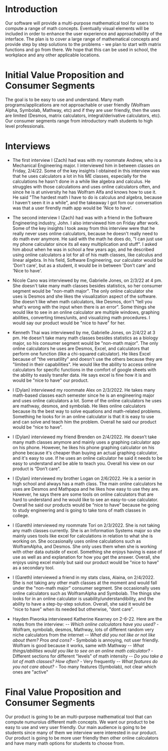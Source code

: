 # Introduction

Our software will provide a multi-purpose mathematical tool for users to compute a range of math concepts. Eventually visual elements will be included in order to enhance the user experience and approachability of the interface. The plan is to cover a large range of mathematical concepts and provide step by step solutions to the problems - we plan to start with matrix functions and go from there. We hope that this can be used in school, the workplace and any other applicable locations.

# Initial Value Proposition and Consumer Segments

The goal is to be easy to use and understand. Many math programs/applications are not approachable or user friendly (Wolfram Alpha, Symbolab, Mathway, etc) and if they are user friendly, then the uses are limited (Desmos, matrix calculators, integral/derivative calculators, etc). Our consumer segments range from introductory math students to high level professionals.

# Interviews

- The first interview I (Zach) had was with my roommate Andrew, who is a Mechanical Engineering major. I interviewed him in between classes on Friday, 2/4/22. Some of the key insights I obtained in this interview was that he uses calculators a lot in his ME classes, especially for the calculations he hasn't done in a while like algebra and calculus. He struggles with those calculations and uses online calculators often, and since he is at university he has Wolfram Alfa and knows how to use it. He said "The hardest math I have to do is calculus and algebra, because I haven't seen it in a while", and the takeaway I got fom our conversation was that a user firendly math app would be 'Nice to have'.
- The second interview I (Zach) had was with a friend in the Software Engineering industry, John. I also interviewed him on Friday after work. Some of the key insights I took away from this interview were that he really never uses online calculators, because he doesn't really need to do math ever anymore. He said with the math he does do, "I can just use my phone calculator since its all easy multiplication and stuff". I asked him about when he was in school a few years ago, and he described using online calculators a lot for all of his math classes, like calculus and linear algebra. In his field, Software Engineering, our calculator would be 'Don't care', but as a student, it would be in between 'Don't care' and 'Nice to have'.

- Nicole Cano was interviewed by me, Gabrielle Jones, on 2/3/22 at 4 pm. She doesn't take many math classes besides statistics, so her consumer segment would be "non-math major". The only online calculator she uses is Desmos and she likes the visualization aspect of the software. She doesn't like when math calculators, like Desmos, don't "tell you what's wrong with the input when there is an error". Some things she would like to see in an online calculator are multiple windows, graphing abilities, converting times/units, and visualizing math procedures. I would say our product would be "nice to have" for her. 
- Kenneth Thai was interviewed by me, Gabrielle Jones, on 2/4/22 at 3 pm. He doesn't take many math classes besides statistics as a biology major, so his consumer segment would be "non-math major". The only online calculators he uses are Desmos, Excel, and calculators that perform one function (like a chi-squared calculator). He likes Excel because of "the versatility" and doesn't use the others because they are "limited in their capabilities". He would like the ability to access online calculators for specific functions in the comfort of google sheets with the ability to easily transfer data. He says excel is fine how it is and would be "nice to have" our product. 

- I (Dylan) interviewed my roommate Alex on 2/3/2022. He takes many math-based classes each semester since he is an engineering major and uses online calculators a lot. Some of the online calculators he uses are mathway, desmos, and symbolab. He likes online calculators because its the best way to solve equations and math-related problems. Something he looks for in an online calculator is that it is easy to use and can solve and teach him the problem. Overall he said our product would be “nice to have”.
- I (Dylan) interviewed my friend Brenden on 2/4/2022. He doesn’t take many math classes anymore and mainly uses a graphing calculator app on his phone. However, he likes his phone graphing calculator on his phone because it's cheaper than buying an actual graphing calculator, and it's easy to use. If he uses an online calculator he said it needs to be easy to understand and be able to teach you. Overall his view on our product is “Don’t care”.
- I (Dylan) interviewed my brother Logan on 2/6/2022. He is a senior in high school and always has a math class. The main online calculators he uses are Desmos and Mathpapa and he likes how easy to use they are. However, he says there are some tools on online calculators that are hard to understand and he would like to see an easy-to-use calculator. Overall he said our products would be “nice to have” because he going to study engineering and is going to take tons of math classes in college. 

- I (Gareth) interviewed my roommate Tori on 2/3/2022. She is not taking any math classes currently. She is an Information Systems major so she mainly uses tools like excel for calculations in relation to what she is working on. She occasionally uses online calculations such as WolframAlpha, and Desmos. She only uses them when she is working with other data outside of excel. Something she enjoys having is ease of use as well as and explanation for how you get the answer. Overall, she enjoys using excel mainly but said our product would be "nice to have" as a secondary tool.
- I (Gareth) interviewed a friend in my stats class, Alaina, on 2/4/2022. She is not taking any other math classes at the moment and would fall under the "non-math major" consumer segment. She occasionally uses online calculators such as WolframAlpha and Symbolab. The things she looks for in an online calculator is usability/understandibility, and the ability to have a step-by-step solution. Overall, she said it would be "nice to have" when its needed but otherwise, "dont care".

- Hayden Piwonka interviewed Katherine Kearney on 2-6-22. Here are the notes from the interview:
-- *Which online calculators have you used?* - Wolfram, symbolab, desmos, Mathway, lots of different random very niche calculators from the internet
-- *What did you not like or not like about them? Pros and cons?* - Symbolab is annoying, not user friendly. Wolfram is good because it works, same with Mathway
-- *What things/abilities would you like to see on an online math calculator?* - Different sections for different "levels" of math intensity
-- *Do you take a lot of math classes? How often?* - Very frequently
-- *What features do you not care about?* - Too many features (Symbolab), not clear which ones are "active"

# Final Value Proposition and Consumer Segments

Our product is going to be an multi-purpose mathematical tool that can compute numuroius different math concepts. We want our product to be easy to use and very user friendly. Our main audience is going to be students since many of them we interview were interested in our product. Our product is going to be more user friendly then other online calculators and have many math options for students to choose from. 

